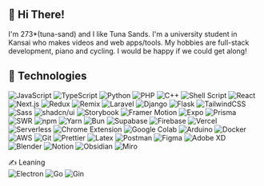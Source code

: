 ## 👋 Hi There!

I'm 273*(tuna-sand) and I like Tuna Sands. I'm a university student in Kansai who makes videos and web apps/tools. My hobbies are full-stack development, piano and cycling. I would be happy if we could get along! 
<!--ﾂﾅｻﾝﾄﾞが好きな273\*と申します🥪．
映像🎥やwebアプリ/ツール🔮を作ってる関西の大学生です．  趣味はフルスタック開発🚩とピアノ🎹とサイクリング🚲． 仲良くしてくれたら嬉しい!☺️-->

## 🧰 Technologies

<div>
  <img alt="JavaScript" src="https://img.shields.io/badge/-JavaScript-000?style=flat&logo=JavaScript&logoColor=f7df1c" />
  <img alt="TypeScript" src="https://img.shields.io/badge/-TypeScript-000?style=flat&logo=TypeScript&logoColor=007ACC" />
  <img alt="Python" src="https://img.shields.io/badge/-Python-000?style=flat&logo=Python&logoColor=3776AB" />
  <img alt="PHP" src="https://img.shields.io/badge/-PHP-000?style=flat&logo=PHP&logoColor=777BB4" />
  <img alt="C++" src="https://img.shields.io/badge/-C++-000?style=flat&logo=cplusplus&logoColor=00599C" />
  <img alt="Shell Script" src="https://img.shields.io/badge/-Shell%20Script-000?style=flat&logo=gnubash&logoColor=4EAA25" />

  <img alt="React" src="https://img.shields.io/badge/-React-000?style=flat&logo=React&logoColor=45b8d8" />
  <img alt="Next.js" src="https://img.shields.io/badge/-Next.js-000?style=flat&logo=next.js&logoColor=ffffff" />
  <img alt="Redux" src="https://img.shields.io/badge/-Redux-000?style=flat&logo=Redux&logoColor=764ABC" />
  <img alt="Remix" src="https://img.shields.io/badge/-Remix-000?style=flat&logo=remix&logoColor=ffffff" />
  <img alt="Laravel" src="https://img.shields.io/badge/-Laravel-000?style=flat&logo=Laravel&logoColor=FF2D20" />
  <img alt="Django" src="https://img.shields.io/badge/-Django-000?style=flat&logo=django&logoColor=092E20" />
  <img alt="Flask" src="https://img.shields.io/badge/-Flask-000?style=flat&logo=flask&logoColor=FFFFFF" />
  <img alt="TailwindCSS" src="https://img.shields.io/badge/-Tailwind%20CSS-000?style=flat&logo=tailwindcss&logoColor=06B6D4" />
  <img alt="Sass" src="https://img.shields.io/badge/-Sass-000?style=flat&logo=Sass&logoColor=CC6699" />
  <img alt="shadcn/ui" src="https://img.shields.io/badge/-shadcn%2Fui-000?style=flat&logo=shadcnui&logoColor=ffffff" />
  <img alt="Storybook" src="https://img.shields.io/badge/-Storybook-000?style=flat&logo=storybook&logoColor=FF4785" />
  <img alt="Framer Motion" src="https://img.shields.io/badge/-Framer%20Motion-000?style=flat&logo=framer&logoColor=0055FF" />
  <img alt="Expo" src="https://img.shields.io/badge/-Expo-000?style=flat&logo=Expo&logoColor=ffffff" />
  <img alt="Prisma" src="https://img.shields.io/badge/-Prisma-000?style=flat&logo=Prisma&logoColor=ffffff" />
  <img alt="SWR" src="https://img.shields.io/badge/-SWR-000?style=flat&logo=SWR&logoColor=ffffff" />

  <img alt="npm" src="https://img.shields.io/badge/-npm-000?style=flat&logo=npm&logoColor=CB3837" />
  <img alt="Yarn" src="https://img.shields.io/badge/-Yarn-000?style=flat&logo=Yarn&logoColor=2C8EBB" />
  <img alt="Bun" src="https://img.shields.io/badge/-Bun-000?style=flat&logo=Bun&logoColor=fcf2e3" />
  <img alt="Supabase" src="https://img.shields.io/badge/-Supabase-000?style=flat&logo=Supabase&logoColor=3FCF8E" />
  <img alt="Firebase" src="https://img.shields.io/badge/-Firebase-000?style=flat&logo=Firebase&logoColor=DD2C00" />
  <img alt="Vercel" src="https://img.shields.io/badge/-Vercel-000?style=flat&logo=Vercel&logoColor=ffffff" />
  <img alt="Serverless" src="https://img.shields.io/badge/-Serverless-000?style=flat&logo=serverless&logoColor=FD5750" />
  <img alt="Chrome Extension" src="https://img.shields.io/badge/-Chrome Extension-000?style=flat&logo=chromewebstore&logoColor=4285F4" />
  <img alt="Google Colab" src="https://img.shields.io/badge/-Google%20Colab-000?style=flat&logo=GoogleColab&logoColor=F9AB00" />
  <img alt="Arduino" src="https://img.shields.io/badge/-Arduino-000?style=flat&logo=Arduino&logoColor=00878F" />
  <img alt="Docker" src="https://img.shields.io/badge/-Docker-000?style=flat&logo=Docker&logoColor=46a2f1" />
  <img alt="AWS" src="https://img.shields.io/badge/-AWS-000?style=flat&logo=AmazonWebServices&logoColor=ffffff" />
  <img alt="Git" src="https://img.shields.io/badge/-Git-000?style=flat&logo=Git&logoColor=F05032" />
  <img alt="Prettier" src="https://img.shields.io/badge/-Prettier-000?style=flat&logo=Prettier&logoColor=F7B93E" />
  <img alt="Latex" src="https://img.shields.io/badge/-Latex-000?style=flat&logo=Latex&logoColor=008080" />
  <img alt="Postman" src="https://img.shields.io/badge/-Postman-000?style=flat&logo=Postman&logoColor=FF6C37" />
  <img alt="Figma" src="https://img.shields.io/badge/-Figma-000?style=flat&logo=Figma&logoColor=F24E1E" />
  <img alt="Adobe XD" src="https://img.shields.io/badge/-Adobe%20XD-000?style=flat&logo=Adobe%20XD&logoColor=FF61F6" />
  <img alt="Blender" src="https://img.shields.io/badge/-Blender-000?style=flat&logo=Blender&logoColor=E87D0D" />
  <img alt="Notion" src="https://img.shields.io/badge/-Notion-000?style=flat&logo=Notion&logoColor=ffffff" />
  <img alt="Obsidian" src="https://img.shields.io/badge/-Obsidian-000?style=flat&logo=Obsidian&logoColor=7C3AED" />
  <img alt="Miro" src="https://img.shields.io/badge/-Miro-000?style=flat&logo=Miro&logoColor=ffdd33" />
</div>

<!--<div>
  <img alt="JavaScript" src="https://img.shields.io/badge/-JavaScript-f7df1c?style=flat-square&logo=javascript&logoColor=black" />
  <img alt="TypeScript" src="https://img.shields.io/badge/-TypeScript-007ACC?style=flat-square&logo=typescript&logoColor=white" />
  <img alt="Python" src="https://img.shields.io/badge/-Python-3776AB.svg?logo=python&logoColor=white&style=popout-square">
  <img alt="PHP" src="https://img.shields.io/badge/-PHP-777BB4.svg?logo=php&logoColor=white&style=popout-square">
  <img alt="C++" src="https://img.shields.io/badge/-C++-00599C.svg?logo=cplusplus&logoColor=white&style=popout-square">
  <img alt="Shell Script" src="https://img.shields.io/badge/-Shell Script-4EAA25.svg?logo=gnubash&logoColor=white&style=popout-square">

  <img alt="React" src="https://img.shields.io/badge/-React-45b8d8?style=flat-square&logo=react&logoColor=white" />
  <img alt="Next.js" src="https://img.shields.io/badge/-Next.js-000000.svg?logo=next.js&style=popout-square">
  <img alt="Redux" src="https://img.shields.io/badge/-Redux-764ABC?style=flat-square&logo=redux&logoColor=white" />
  <img alt="Laravel" src="https://img.shields.io/badge/-Laravel-FF2D20.svg?logo=laravel&logoColor=white&style=popout-square">
  <img alt="TailwindCSS" src="https://img.shields.io/badge/-Tailwind CSS-06B6D4?style=flat-square&logo=tailwindcss&logoColor=white" />
  <img alt="Sass" src="https://img.shields.io/badge/-Sass-CC6699?style=flat-square&logo=sass&logoColor=white" />
  <img alt="shadcn/ui" src="https://img.shields.io/badge/-shadcn/ui-000000.svg?logo=shadcnui&logoColor=white&style=popout-square">
  <img alt="Framer Motion" src="https://img.shields.io/badge/-Framer Motion-0055FF.svg?logo=framer&logoColor=white&style=popout-square">
  <img alt="Expo" src="https://img.shields.io/badge/-Expo-000020.svg?logo=expo&style=popout-square">
  <img alt="Prisma" src="https://img.shields.io/badge/-Prisma-2D3748.svg?logo=prisma&logoColor=white&style=popout-square">
  <img alt="SWR" src="https://img.shields.io/badge/-SWR-000000?style=flat-square&logo=swr&logoColor=white" />
  <img alt="i18next" src="https://img.shields.io/badge/-i18next-26A69A.svg?logo=i18next&logoColor=white&style=popout-square">

  <img alt="npm" src="https://img.shields.io/badge/-npm-CB3837?style=flat-square&logo=npm&logoColor=white" />
  <img alt="Yarn" src="https://img.shields.io/badge/-Yarn-2C8EBB?style=flat-square&logo=yarn&logoColor=white" />
  <img alt="Bun" src="https://img.shields.io/badge/-Bun-000000?style=flat-square&logo=bun&logoColor=white" />
  <img alt="Node.js" src="https://img.shields.io/badge/-Node.js-43853d?style=flat-square&logo=Node.js&logoColor=white" />
  <img alt="Supabase" src="https://img.shields.io/badge/-Supabase-3FCF8E.svg?logo=supabase&logoColor=white&style=popout-square">
  <img alt="Vercel" src="https://img.shields.io/badge/-Vercel-000000.svg?logo=vercel&logoColor=white&style=popout-square">
  <img alt="Google Colab" src="https://img.shields.io/badge/-Google Colab-F9AB00.svg?logo=googlecolab&logoColor=white&style=popout-square">
  <img alt="Arduino" src="https://img.shields.io/badge/-Arduino-00878F.svg?logo=arduino&logoColor=white&style=popout-square">
  <img alt="Docker" src="https://img.shields.io/badge/-Docker-46a2f1?style=flat-square&logo=docker&logoColor=white" />
  <img alt="AWS" src="https://img.shields.io/badge/-AWS-232F3E?style=flat-square&logo=amazonwebservices&logoColor=white" />
  <img alt="Git" src="https://img.shields.io/badge/-Git-F05032?style=flat-square&logo=git&logoColor=white" />
  <img alt="Prettier" src="https://img.shields.io/badge/-Prettier-F7B93E?style=flat-square&logo=prettier&logoColor=black" />
  <img alt="Latex" src="https://img.shields.io/badge/-Latex-008080?style=flat-square&logo=latex&logoColor=white" />
  <img alt="Postman" src="https://img.shields.io/badge/-Postman-FF6C37?style=flat-square&logo=postman&logoColor=white" />
  <img alt="Figma" src="https://img.shields.io/badge/-Figma-F24E1E?style=flat-square&logo=figma&logoColor=white" />
  <img alt="Adobe XD" src="https://img.shields.io/badge/-Adobe%20XD-FF61F6?style=flat-square&logo=Adobe%20XD&logoColor=white" />
  <img alt="Blender" src="https://img.shields.io/badge/-Blender-E87D0D?style=flat-square&logo=blender&logoColor=white" />
  <img alt="Miro" src="https://img.shields.io/badge/-Miro-050038?style=flat-square&logo=miro&logoColor=white" />
  <img
</div>-->
  

✍ Leaning  
<img alt="Electron" src="https://img.shields.io/badge/-Electron-000?style=flat-square&logo=electron&logoColor=47848F" />
<img alt="Go" src="https://img.shields.io/badge/-Go-000?style=flat-square&logo=go&logoColor=00ADD8" />
<img alt="Gin" src="https://img.shields.io/badge/-Gin-000?style=flat-square&logo=gin&logoColor=fff" />
<div>
<!-- <img alt="Vue.js" src="https://img.shields.io/badge/-Vue.js-000?style=flat&logo=vuedotjs&logoColor=4FC08D" />
<img alt="Nuxt.js" src="https://img.shields.io/badge/-Nuxt.js-000?style=flat&logo=nuxtdotjs&logoColor=00DC82" />
<img alt="Astro" src="https://img.shields.io/badge/-Astro-000?style=flat&logo=astro&logoColor=BC52EE" />
<img alt="GraphQL" src="https://img.shields.io/badge/-GraphQL-000?style=flat&logo=graphql&logoColor=E10098" />
<img alt="Apollo" src="https://img.shields.io/badge/-Apollo-000?style=flat&logo=apollographql&logoColor=311C87" />
<img alt="p5.js" src="https://img.shields.io/badge/-p5.js-000?style=flat&logo=p5dotjs&logoColor=ED225D" /> -->
</div>

<!--
## 🔗 Link
📇 Portfolio 👉 [https://www.273doworks.com](https://www.273doworks.com)  
📗 Qiita 👉 [https://qiita.com/273Do](https://qiita.com/273Do)  
🎥 YouTube 👉 [https://www.youtube.com/@imperiRwrath](https://www.youtube.com/@imperiRwrath)
-->

<!--[![trophy](https://github-profile-trophy.vercel.app/?username=273Do)](https://github.com/ryo-ma/github-profile-trophy)-->

<!--### ﾂﾅｻﾝﾄﾞが好きなので 273\*です🥪．

> 映像🎥やwebツール🔮を作ってる関西の大学生です．  
> 趣味はフルスタック開発🚩とピアノ🎹とサイクリング🚲．-->


<!-- [![My Skills](https://skillicons.dev/icons?i=ts,bun,tailwind,react,nextjs,redux,supabase,prisma,vercel,php,laravel,py,docker,figma,blender)](https://skillicons.dev)-->

<!-- <img  height="140" src="https://github-profile-summary-cards.vercel.app/api/cards/profile-details?username=273Do&theme=github_dark"> -->

<!-- <img  height="140" src="https://github-readme-stats.vercel.app/api/top-langs/?username=273Do&theme=github_dark&card_width=200&langs_count=10&layout=compact&exclude_repo=OnlineForm,CreditChecker,FormulaGenerator,BracketsJudgementTool"> -->

<!--ロゴをクリックすると移動できます．

<a href="https://route8-c22ee15e5fa9.herokuapp.com"><img height="70" src="https://github.com/273Do/273Do/assets/114457271/5496f255-d38b-4a98-b8db-6d7296081e8e"></a>
<a href="https://273do.github.io/OnlineForm/indexLogin.html"><img height="70" src="https://github.com/273Do/273Do/assets/114457271/d323544f-3147-4655-a058-4abf22182969"></a>
<a href="https://github.com/273Do/Thor"><img height="70" src="https://github.com/273Do/273Do/assets/114457271/a500822b-5616-4b66-b2a8-5eefe9b2362d"></a>
<a href="https://credit-checker.273doworks.com/"><img height="70" src="https://github.com/273Do/273Do/assets/114457271/f04e385b-f7bd-41fa-8a42-f7390e01573e"></a>
<a href="https://formula-generator.273doworks.com/"><img height="70" src="https://github.com/273Do/273Do/assets/114457271/d8f915b9-acec-48c6-8b24-e3b848611ba7"></a>
<a href="https://273doworks.com"><img height="70" src="https://github.com/273Do/273Do/assets/114457271/71d0970b-9a86-4346-8519-4a4d17d45659"></a>
<a href="https://ur-dish.vercel.app/"><img height="70" src="https://github.com/273Do/273Do/assets/114457271/005fc00f-a78c-4778-bfa7-c58e811f670e"></a>
<a href="https://github.com/Hack-U-2024-OSAKA-hogehoge/YUBIPASS"><img height="70" src="https://github.com/273Do/273Do/assets/114457271/68d2b612-556d-4daf-b9a0-86fdd84b0937"></a>
<img height="70" src="https://github.com/273Do/273Do/assets/114457271/89b38dc5-45c4-43cf-be6e-a46bef202471">

